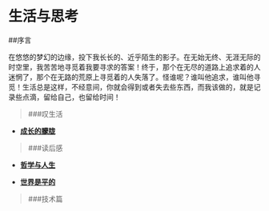 
# 生活与思考

##序言

  在悠悠的梦幻的边缘，投下我长长的、近乎陌生的影子。在无始无终、无涯无际的时空里，我苦苦地寻觅着我要寻求的答案！终于，那个在无尽的道路上追求着的人迷惘了，那个在无路的荒原上寻觅着的人失落了。怪谁呢？谁叫他追求，谁叫他寻觅！生活总是这样，不经意间，你就会得到或者失去些东西，而我该做的，就是记录些点滴，留给自己，也留给时间！

> ###叹生活

- **[成长的朦胧](https://github.com/lin-credible/life-and-thinking/blob/master/life/%E6%88%90%E9%95%BF.md)**

> ###读后感

- **[哲学与人生](https://github.com/lin-credible/life-and-thinking/blob/master/After-reading/%E5%93%B2%E5%AD%A6%E4%B8%8E%E4%BA%BA%E7%94%9F.md)**

- **[世界是平的](https://github.com/lin-credible/life-and-thinking/blob/master/After-reading/%E4%B8%96%E7%95%8C%E6%98%AF%E5%B9%B3%E7%9A%84.md)**

> ###技术篇


